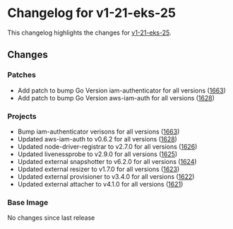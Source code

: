 # Changelog for v1-21-eks-25

This changelog highlights the changes for [v1-21-eks-25](https://github.com/aws/eks-distro/tree/v1-21-eks-25).

## Changes

### Patches
* Add patch to bump Go Version iam-authenticator for all versions ([1663](https://github.com/aws/eks-distro/pull/1663))
* Add patch to bump Go Version aws-iam-auth for all versions ([1628](https://github.com/aws/eks-distro/pull/1628))

### Projects
* Bump iam-authenticator verisons for all versions ([1663](https://github.com/aws/eks-distro/pull/1663))
* Updated aws-iam-auth to v0.6.2 for all versions ([1628](https://github.com/aws/eks-distro/pull/1628))
* Updated node-driver-registrar to v2.7.0 for all versions ([1626](https://github.com/aws/eks-distro/pull/1626))
* Updated livenessprobe to v2.9.0 for all versions ([1625](https://github.com/aws/eks-distro/pull/1625))
* Updated external snapshotter to v6.2.0 for all versions ([1624](https://github.com/aws/eks-distro/pull/1624))
* Updated external resizer to v1.7.0 for all versions ([1623](https://github.com/aws/eks-distro/pull/1623))
* Updated external provisioner to v3.4.0 for all versions ([1622](https://github.com/aws/eks-distro/pull/1622))
* Updated external attacher to v4.1.0 for all versions ([1621](https://github.com/aws/eks-distro/pull/1621))

### Base Image
No changes since last release

